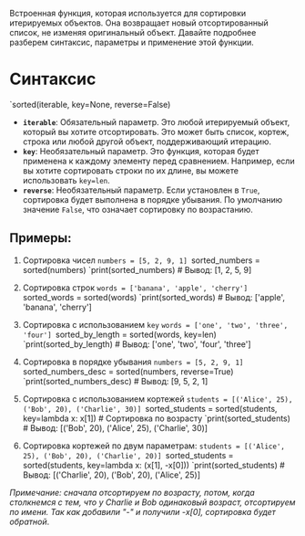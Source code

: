 
Встроенная функция, которая используется для сортировки итерируемых объектов. Она возвращает новый отсортированный список, не изменяя оригинальный объект. Давайте подробнее разберем синтаксис, параметры и применение этой функции.

# Синтаксис

`sorted(iterable, key=None, reverse=False)

- **`iterable`**: Обязательный параметр. Это любой итерируемый объект, который вы хотите отсортировать. Это может быть список, кортеж, строка или любой другой объект, поддерживающий итерацию.
- **`key`**: Необязательный параметр. Это функция, которая будет применена к каждому элементу перед сравнением. Например, если вы хотите сортировать строки по их длине, вы можете использовать `key=len`.
- **`reverse`**: Необязательный параметр. Если установлен в `True`, сортировка будет выполнена в порядке убывания. По умолчанию значение `False`, что означает сортировку по возрастанию.

## Примеры:

1. Сортировка чисел
`numbers = [5, 2, 9, 1]
`sorted_numbers = sorted(numbers)
`print(sorted_numbers)  # Вывод: [1, 2, 5, 9]

2. Сортировка строк
`words = ['banana', 'apple', 'cherry']
`sorted_words = sorted(words)
`print(sorted_words)  # Вывод: ['apple', 'banana', 'cherry']

3. Сортировка с использованием `key`
`words = ['one', 'two', 'three', 'four']
`sorted_by_length = sorted(words, key=len)
`print(sorted_by_length)  # Вывод: ['one', 'two', 'four', 'three']

4. Сортировка в порядке убывания
`numbers = [5, 2, 9, 1]
`sorted_numbers_desc = sorted(numbers, reverse=True)
`print(sorted_numbers_desc)  # Вывод: [9, 5, 2, 1]

5. Сортировка с использованием кортежей
`students = [('Alice', 25), ('Bob', 20), ('Charlie', 30)]
`sorted_students = sorted(students, key=lambda x: x[1])  # Сортировка по возрасту
`print(sorted_students)  # Вывод: [('Bob', 20), ('Alice', 25), ('Charlie', 30)]

6. Сортировка кортежей по двум параметрам:
`students = [('Alice', 25), ('Bob', 20), ('Charlie', 20)]
`sorted_students = sorted(students, key=lambda x: (x[1], -x[0]))
`print(sorted_students)  # Вывод: [('Charlie', 20), ('Bob', 20), ('Alice', 25)]

*Примечание: сначала отсортируем по возрасту, потом, когда столкнемся с тем, что у Charlie и Bob одинаковый возраст, отсортируем по имени. Так как добавили "-" и получили -x[0], сортировка будет обратной*.

